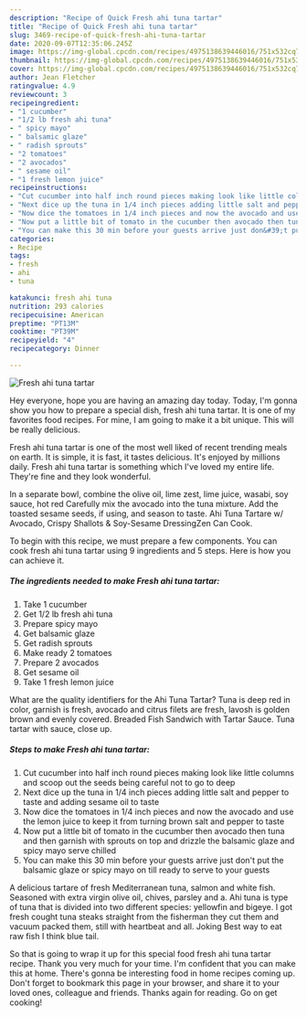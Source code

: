 ```yaml
---
description: "Recipe of Quick Fresh ahi tuna tartar"
title: "Recipe of Quick Fresh ahi tuna tartar"
slug: 3469-recipe-of-quick-fresh-ahi-tuna-tartar
date: 2020-09-07T12:35:06.245Z
image: https://img-global.cpcdn.com/recipes/4975138639446016/751x532cq70/fresh-ahi-tuna-tartar-recipe-main-photo.jpg
thumbnail: https://img-global.cpcdn.com/recipes/4975138639446016/751x532cq70/fresh-ahi-tuna-tartar-recipe-main-photo.jpg
cover: https://img-global.cpcdn.com/recipes/4975138639446016/751x532cq70/fresh-ahi-tuna-tartar-recipe-main-photo.jpg
author: Jean Fletcher
ratingvalue: 4.9
reviewcount: 3
recipeingredient:
- "1 cucumber"
- "1/2 lb fresh ahi tuna"
- " spicy mayo"
- " balsamic glaze"
- " radish sprouts"
- "2 tomatoes"
- "2 avocados"
- " sesame oil"
- "1 fresh lemon juice"
recipeinstructions:
- "Cut cucumber into half inch round pieces making look like little columns and scoop out the seeds being careful not to go to deep"
- "Next dice up the tuna in 1/4 inch pieces adding little salt and pepper to taste and adding sesame oil to taste"
- "Now dice the tomatoes in 1/4 inch pieces and now the avocado and use the lemon juice to keep it from turning brown salt and pepper to taste"
- "Now put a little bit of tomato in the cucumber then avocado then tuna and then garnish with sprouts on top and drizzle the balsamic glaze and spicy mayo serve chilled"
- "You can make this 30 min before your guests arrive just don&#39;t put the balsamic glaze or spicy mayo on till ready to serve to your guests"
categories:
- Recipe
tags:
- fresh
- ahi
- tuna

katakunci: fresh ahi tuna 
nutrition: 293 calories
recipecuisine: American
preptime: "PT13M"
cooktime: "PT39M"
recipeyield: "4"
recipecategory: Dinner

---
```



![Fresh ahi tuna tartar](https://img-global.cpcdn.com/recipes/4975138639446016/751x532cq70/fresh-ahi-tuna-tartar-recipe-main-photo.jpg)

Hey everyone, hope you are having an amazing day today. Today, I'm gonna show you how to prepare a special dish, fresh ahi tuna tartar. It is one of my favorites food recipes. For mine, I am going to make it a bit unique. This will be really delicious.

Fresh ahi tuna tartar is one of the most well liked of recent trending meals on earth. It is simple, it is fast, it tastes delicious. It's enjoyed by millions daily. Fresh ahi tuna tartar is something which I've loved my entire life. They're fine and they look wonderful.

In a separate bowl, combine the olive oil, lime zest, lime juice, wasabi, soy sauce, hot red Carefully mix the avocado into the tuna mixture. Add the toasted sesame seeds, if using, and season to taste. Ahi Tuna Tartare w/ Avocado, Crispy Shallots &amp; Soy-Sesame DressingZen Can Cook.


To begin with this recipe, we must prepare a few components. You can cook fresh ahi tuna tartar using 9 ingredients and 5 steps. Here is how you can achieve it.

<!--inarticleads1-->

##### The ingredients needed to make Fresh ahi tuna tartar:

1. Take 1 cucumber
1. Get 1/2 lb fresh ahi tuna
1. Prepare  spicy mayo
1. Get  balsamic glaze
1. Get  radish sprouts
1. Make ready 2 tomatoes
1. Prepare 2 avocados
1. Get  sesame oil
1. Take 1 fresh lemon juice


What are the quality identifiers for the Ahi Tuna Tartar? Tuna is deep red in color, garnish is fresh, avocado and citrus filets are fresh, lavosh is golden brown and evenly covered. Breaded Fish Sandwich with Tartar Sauce. Tuna tartar with sauce, close up. 

<!--inarticleads2-->

##### Steps to make Fresh ahi tuna tartar:

1. Cut cucumber into half inch round pieces making look like little columns and scoop out the seeds being careful not to go to deep
1. Next dice up the tuna in 1/4 inch pieces adding little salt and pepper to taste and adding sesame oil to taste
1. Now dice the tomatoes in 1/4 inch pieces and now the avocado and use the lemon juice to keep it from turning brown salt and pepper to taste
1. Now put a little bit of tomato in the cucumber then avocado then tuna and then garnish with sprouts on top and drizzle the balsamic glaze and spicy mayo serve chilled
1. You can make this 30 min before your guests arrive just don&#39;t put the balsamic glaze or spicy mayo on till ready to serve to your guests


A delicious tartare of fresh Mediterranean tuna, salmon and white fish. Seasoned with extra virgin olive oil, chives, parsley and a. Ahi tuna is type of tuna that is divided into two different species: yellowfin and bigeye. I got fresh cought tuna steaks straight from the fisherman they cut them and vacuum packed them, still with heartbeat and all. Joking Best way to eat raw fish I think blue tail. 

So that is going to wrap it up for this special food fresh ahi tuna tartar recipe. Thank you very much for your time. I'm confident that you can make this at home. There's gonna be interesting food in home recipes coming up. Don't forget to bookmark this page in your browser, and share it to your loved ones, colleague and friends. Thanks again for reading. Go on get cooking!
